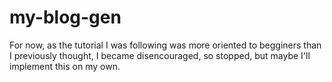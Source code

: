 # my-blog-gen

For now, as the tutorial I was following was more oriented to 
begginers than I previously thought, I became disencouraged,
so stopped, but maybe I'll implement this on my own.

